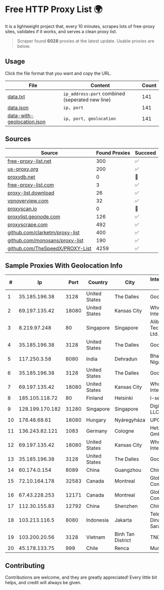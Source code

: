 
# Free HTTP Proxy List 🌍

It is a lightweight project that, every 10 minutes, scrapes lots of free-proxy sites, validates if it works, and serves a clean proxy list.


> Scraper found **6028** proxies at the latest update. Usable proxies are below.

## Usage

Click the file format that you want and copy the URL.


|File|Content|Count|
|----|-------|-----|
|[data.txt](https://raw.githubusercontent.com/themiralay/Proxy-List-World/master/data.txt)|`ip_address:port` combined (seperated new line)|141|
|[data.json](https://raw.githubusercontent.com/themiralay/Proxy-List-World/master/data.json)|`ip, port`|141|
|[data-with-geolocation.json](https://raw.githubusercontent.com/themiralay/Proxy-List-World/master/data-with-geolocation.json)|`ip, port, geolocation`|141|

## Sources

|Source|Found Proxies|Succeed|
|------|-------------|-------|
|[free-proxy-list.net](https://free-proxy-list.net)|300|✅|
|[us-proxy.org](https://www.us-proxy.org)|200|✅|
|[proxydb.net](http://proxydb.net)|0|🚫|
|[free-proxy-list.com](https://free-proxy-list.com/?page=&port=&type%5B%5D=http&type%5B%5D=https&up_time=0&search=Search)|3|✅|
|[proxy-list.download](https://www.proxy-list.download/HTTP)|26|✅|
|[vpnoverview.com](https://vpnoverview.com/privacy/anonymous-browsing/free-proxy-servers)|32|✅|
|[proxyscan.io](https://www.proxyscan.io)|0|🚫|
|[proxylist.geonode.com](https://proxylist.geonode.com/api/proxy-list?limit=300&page=1&sort_by=lastChecked&sort_type=desc&protocols=http,https)|126|✅|
|[proxyscrape.com](https://api.proxyscrape.com/v2/?request=displayproxies&protocol=http&timeout=10000&country=all&ssl=all&anonymity=all)|492|✅|
|[github.com/clarketm/proxy-list](https://raw.githubusercontent.com/clarketm/proxy-list/master/proxy-list-raw.txt)|400|✅|
|[github.com/monosans/proxy-list](https://raw.githubusercontent.com/monosans/proxy-list/main/proxies/http.txt)|190|✅|
|[github.com/TheSpeedX/PROXY-List](https://raw.githubusercontent.com/TheSpeedX/PROXY-List/master/http.txt)|4259|✅|


## Sample Proxies With Geolocation Info

|#|Ip|Port|Country|City|Internet Service Provider|
|-|--|----|-------|----|-------------------------|
|1|35.185.196.38|3128|United States|The Dalles|Google LLC|
|2|69.197.135.42|18080|United States|Kansas City|WholeSale Internet|
|3|8.219.97.248|80|Singapore|Singapore|Alibaba (US) Technology Co., Ltd.|
|4|35.185.196.38|3128|United States|The Dalles|Google LLC|
|5|117.250.3.58|8080|India|Dehradun|Bharat Sanchar Nigam Ltd|
|6|35.185.196.38|3128|United States|The Dalles|Google LLC|
|7|69.197.135.42|18080|United States|Kansas City|WholeSale Internet|
|8|185.105.118.72|80|Finland|Helsinki|I-servers LTD|
|9|128.199.170.182|31280|Singapore|Singapore|DigitalOcean, LLC|
|10|178.48.68.61|18080|Hungary|Nyáregyháza|UPC|
|11|136.243.82.121|1083|Germany|Cologne|Hetzner Online GmbH|
|12|69.197.135.42|18080|United States|Kansas City|WholeSale Internet|
|13|35.185.196.38|3128|United States|The Dalles|Google LLC|
|14|60.174.0.154|8089|China|Guangzhou|Chinanet|
|15|72.10.164.178|32583|Canada|Montreal|GloboTech Communications|
|16|67.43.228.253|12171|Canada|Montreal|GloboTech Communications|
|17|112.30.155.83|12792|China|Shenzhen|China Mobile|
|18|103.213.116.5|8080|Indonesia|Jakarta|Telemedia Dinamika Sarana, PT|
|19|103.200.20.56|3128|Vietnam|Binh Tan District|TNIX|
|20|45.178.133.75|999|Chile|Renca|Mundonet S.p.A|



## Contributing

Contributions are welcome, and they are greatly appreciated! Every
little bit helps, and credit will always be given.

